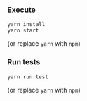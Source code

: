 ### Execute
```
yarn install
yarn start
```
(or replace `yarn` with `npm`)

### Run tests
```
yarn run test
```
(or replace `yarn` with `npm`)

